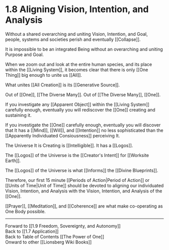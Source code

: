 # 1.8 Aligning Vision, Intention, and Analysis

Without a shared overarching and uniting Vision, Intention, and Goal, people, systems and societies perish and eventually [[Collapse]]. 

It is impossible to be an integrated Being without an overarching and uniting Purpose and Goal. 

When we zoom out and look at the entire human species, and its place within the [[Living System]], it becomes clear that there is only [[One Thing]] big enough to unite us [[All]]. 

What unites [[All Creation]] is its [[Generative Source]]. 

Out of [[One]], [[The Diverse Many]]. Out of [[The Diverse Many]], [[One]]. 

If you investigate any [[Apparent Object]] within the [[Living System]] carefully enough, eventually you will rediscover the [[One]] creating and sustaining it.

If you investigate the [[One]] carefully enough, eventually you will discover that It has a [[Mind]], [[Will]], and [[Intention]] no less sophisticated than the [[Apparently Individuated Consiousness]] perceiving It. 

The Universe It is Creating is [[Intelligible]]. It has a [[Logos]]. 

The [[Logos]] of the Universe is the [[Creator's Intent]] for [[Worksite Earth]]. 

The [[Logos]] of the Universe is what [[Informs]] the [[Divine Blueprints]]. 

Therefore, our first 15 minute [[Periods of Action|Period of Action]] or [[Units of Time|Unit of Time]] should be devoted to aligning our individuated Vision, Intention, and Analysis with the Vision, Intention, and Analysis of the [[One]]. 

[[Prayer]], [[Meditation]], and [[Coherence]] are what make co-operating as One Body possible.  

____
Forward to [[1.9 Freedom, Sovereignty, and Autonomy]]  
Back to [[1.7 Application]]    
Back to Table of Contents [[The Power of One]]   
Onward to other [[Lionsberg Wiki Books]]   